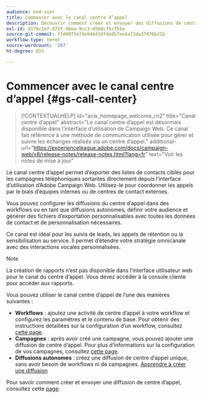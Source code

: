 ```yaml
---
audience: end-user
title: Commencer avec le canal centre d’appel
description: Découvrir comment créer et envoyer des diffusions de centre d’appel à l’aide d’Adobe Campaign Web
exl-id: d176c1ef-875f-4bea-9cc3-d568cf5cf55a
source-git-commit: ffd0075e79a94443df4a957ee4a72da37476b21b
workflow-type: tm+mt
source-wordcount: '267'
ht-degree: 81%

---
```


# Commencer avec le canal centre d’appel {#gs-call-center}

>[!CONTEXTUALHELP]
>id="acw_homepage_welcome_rn2"
>title="Canal centre d’appel"
>abstract="Le canal centre d’appel est désormais disponible dans l’interface d’utilisation de Campaign Web. Ce canal fait référence à une méthode de communication utilisée pour gérer et suivre les échanges réalisés via un centre d’appel."
>additional-url="https://experienceleague.adobe.com/docs/campaign-web/v8/release-notes/release-notes.html?lang=fr" text="Voir les notes de mise à jour"

Le canal centre d’appel permet d’exporter des listes de contacts ciblés pour les campagnes téléphoniques sortantes directement depuis l’interface d’utilisation d’Adobe Campaign Web. Utilisez-le pour coordonner les appels par le biais d’équipes internes ou de centres de contact externes.

Vous pouvez configurer les diffusions du centre d’appel dans des workflows ou en tant que diffusions autonomes, définir votre audience et générer des fichiers d’exportation personnalisables avec toutes les données de contact et de personnalisation nécessaires.

Ce canal est idéal pour les suivis de leads, les appels de rétention ou la sensibilisation au service. Il permet d’étendre votre stratégie omnicanale avec des interactions vocales personnalisées.

>[!NOTE]
>
>La création de rapports n’est pas disponible dans l’interface utilisateur web pour le canal du centre d’appel. Vous devez accéder à la console cliente pour accéder aux rapports.

Vous pouvez utiliser le canal centre d’appel de l’une des manières suivantes :

* **Workflows** : ajoutez une activité de centre d’appel à votre workflow et configurez les paramètres et le contenu de base. Pour obtenir des instructions détaillées sur la configuration d’un workflow, consultez [cette page](../workflows/gs-workflow-creation.md).
* **Campagnes** : après avoir créé une campagne, vous pouvez ajouter une diffusion de centre d’appel. Pour plus d’informations sur la configuration de vos campagnes, consultez [cette page](../campaigns/gs-campaigns.md).
* **Diffusions autonomes** : créez une diffusion de centre d’appel unique, sans avoir besoin de workflows ni de campagnes. [Apprendre à créer une diffusion](../msg/gs-deliveries.md)

Pour savoir comment créer et envoyer une diffusion de centre d’appel, consultez cette [page](../call-center/create-call-center.md).

